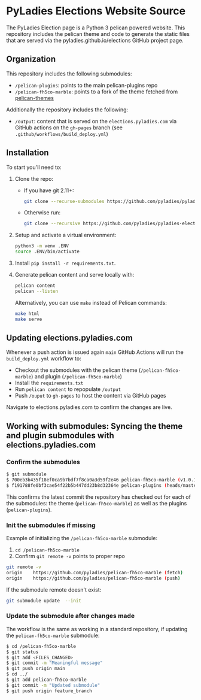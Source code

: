 # PyLadies Elections Website Source 

The PyLadies Election page is a Python 3 pelican powered website. This repository includes the pelican theme and code to generate the static files that are served via the pyladies.github.io/elections GitHub project page.

## Organization

This repository includes the following submodules:

- `/pelican-plugins`: points to the main pelican-plugins repo
- `/pelican-fh5co-marble`: points to a fork of the theme fetched from [pelican-themes](http://www.pelicanthemes.com/)

Additionally the repository includes the following:

- `/output`: content that is served on the `elections.pyladies.com` via GitHub actions on the `gh-pages` branch (see `.github/workflows/build_deploy.yml`)

## Installation

To start you'll need to:

1. Clone the repo:

   - If you have git 2.11+:
     ```bash
     git clone --recurse-submodules https://github.com/pyladies/pyladies-elections-website-src
     ```
   - Otherwise run:
     ```bash
     git clone --recursive https://github.com/pyladies/pyladies-elections-website-src
     ```

2. Setup and activate a virtual environment:
   ```bash
   python3 -m venv .ENV
   source .ENV/bin/activate
   ```

3. Install `pip install -r requirements.txt`.

4. Generate pelican content and serve locally with:

   ```bash
   pelican content
   pelican --listen
   ```

   Alternatively, you can use `make` instead of Pelican commands:

   ```bash
   make html
   make serve
   ```

## Updating elections.pyladies.com

Whenever a push action is issued again `main` GitHub Actions will run the `build_deploy.yml` workflow to:

- Checkout the submodules with the pelican theme (`/pelican-fh5co-marble`) and plugin (`/pelican-fh5co-marble`)
- Install the `requirements.txt`
- Run `pelican content` to repopulate `/output`
- Push `/ouput` to `gh-pages` to host the content via GitHub pages

Navigate to elections.pyladies.com to confirm the changes are live. 

## Working with submodules: Syncing the theme and plugin submodules with elections.pyladies.com

### Confirm the submodules

```bash
$ git submodule
$ 700eb3b435f18ef0ca9b7bdf7f8ca0a3d59f2e46 pelican-fh5co-marble (v1.0.1-25-g700eb3b)
$ f191788fe0bf3cae54f22b5b447dd23b8d32364e pelican-plugins (heads/master)
```

This confirms the latest commit the repository has checked out for each of the submodules: the theme (`pelican-fh5co-marble`) as well as the plugins (`pelican-plugins`).

### Init the submodules if missing

Example of initializing the `/pelican-fh5co-marble` submodule:

1. `cd /pelican-fh5co-marble`
2. Confirm `git remote -v` points to proper repo
  
  ```bash
  git remote -v 
  origin	https://github.com/pyladies/pelican-fh5co-marble (fetch)
  origin	https://github.com/pyladies/pelican-fh5co-marble (push)
  ```

  If the submodule remote doesn't exist:

  ```bash
  git submodule update  --init 
  ```

### Update the submodule after changes made

The workflow is the same as working in a standard repository, if updating the `pelican-fh5co-marble` submodule:

```bash
$ cd /pelican-fh5co-marble
$ git status
$ git add <FILES_CHANGED>
$ git commit -m "Meaningful message"
$ git push origin main
$ cd ../
$ git add pelican-fh5co-marble
$ git commit -m "Updated submodule"
$ git push origin feature_branch
```
